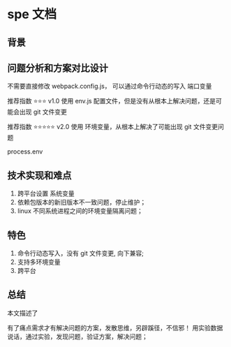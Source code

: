 # spe 文档


## 背景



## 问题分析和方案对比设计

不需要直接修改 webpack.config.js， 可以通过命令行动态的写入 端口变量

推荐指数 ⭐️⭐️⭐️
v1.0 使用 env.js 配置文件，但是没有从根本上解决问题，还是可能会出现 git 文件变更 

推荐指数 ⭐️⭐️⭐️⭐️⭐️
v2.0 使用 环境变量，从根本上解决了可能出现 git 文件变更问题


process.env


## 技术实现和难点

1. 跨平台设置 系统变量
2. 依赖包版本的新旧版本不一致问题，停止维护；
3. linux 不同系统进程之间的环境变量隔离问题；

## 特色

1. 命令行动态写入，没有 git 文件变更, 向下兼容;
2. 支持多环境变量
3. 跨平台

## 总结

本文描述了 

有了痛点需求才有解决问题的方案，发散思维，另辟蹊径，不信邪！
用实验数据说话，通过实验，发现问题，验证方案，解决问题；


<!-- 

env.js



 -->
